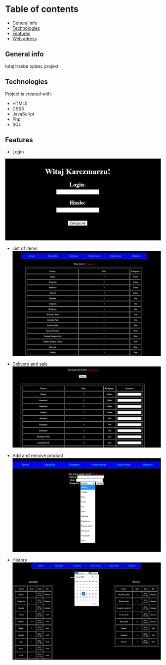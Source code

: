# Table of contents
* [General info](#general-info)
* [Technologies](#technologies)
* [Features](#Features)
* [Web adress](#web-adress)
## General info
tutaj trzeba opisac projekt	
## Technologies
Project is created with:
* HTML5
* CSS3
* JavaScript
* Php
* SQL
	
## Features

* Login 

![](images/login.png)

* List of items
![](images/towar.png)

* Delivery and sale
![](images/dostawa.png)

* Add and remove product
![](images/dodawanie.png)

* History
![](images/historia.png)



